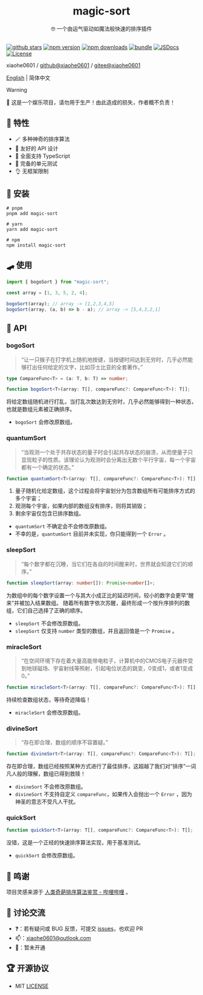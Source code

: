 <div align="center">
  <h1>magic-sort</h1>
  <span>🤓 一个由运气驱动如魔法般快速的排序插件</span>
</div>

<br>

[![github stars][github-stars-src]][github-stars-href]
[![npm version][npm-version-src]][npm-version-href]
[![npm downloads][npm-downloads-src]][npm-downloads-href]
[![bundle][bundle-src]][bundle-href]
[![JSDocs][jsdocs-src]][jsdocs-href]
[![License][license-src]][license-href]

xiaohe0601 / [github@xiaohe0601](https://github.com/xiaohe0601) / [gitee@xiaohe0601](https://gitee.com/xiaohe0601)

[English](../README.md) | 简体中文

> [!WARNING]
> 🚨 这是一个娱乐项目，请勿用于生产！由此造成的损失，作者概不负责！

## 🎉 特性

- 🪄 多种神奇的排序算法
- 🎈 友好的 API 设计
- 🧀 全面支持 TypeScript
- 🧪 完备的单元测试
- 👌 无框架限制

## 🚁 安装

```shell
# pnpm
pnpm add magic-sort

# yarn
yarn add magic-sort

# npm
npm install magic-sort
```

## 🛹 使用

```javascript
import { bogoSort } from "magic-sort";

const array = [1, 3, 5, 2, 4];

bogoSort(array); // array -> [1,2,3,4,5]
bogoSort(array, (a, b) => b - a); // array -> [5,4,3,2,1]
```

## 📖 API

### bogoSort

> “让一只猴子在打字机上随机地按键，当按键时间达到无穷时，几乎必然能够打出任何给定的文字，比如莎士比亚的全套著作。”

```typescript
type CompareFunc<T> = (a: T, b: T) => number;

function bogoSort<T>(array: T[], compareFunc?: CompareFunc<T>): T[];
```

将给定数组随机进行打乱，当打乱次数达到无穷时，几乎必然能够得到一种状态，也就是数组元素被正确排序。

- `bogoSort` 会修改原数组。

### quantumSort

> “当观测一个处于共存状态的量子时会引起共存状态的崩溃，从而使量子只显现粒子的性质。该理论认为观测时会分离出无数个平行宇宙，每一个宇宙都有一个确定的状态。”

```typescript
function quantumSort<T>(array: T[], compareFunc?: CompareFunc<T>): T[];
```

1. 量子随机化给定数组，这个过程会将宇宙划分为包含数组所有可能排序方式的多个宇宙；
2. 观测每个宇宙，如果内部的数组没有排序，则将其销毁；
3. 剩余宇宙仅包含已排序数组。

- `quantumSort` 不确定会不会修改原数组。
- 不幸的是，`quantumSort` 目前并未实现，你只能得到一个 `Error` 。

### sleepSort

> “每个数字都在沉睡，当它们在各自的时间醒来时，世界就会知道它们的顺序。”

```typescript
function sleepSort(array: number[]): Promise<number[]>;
```

为数组中的每个数字设置一个与其大小成正比的延迟时间，较小的数字会更早“醒来”并被加入结果数组。
随着所有数字依次苏醒，最终形成一个按升序排列的数组，它们自己选择了正确的顺序。

- `sleepSort` 不会修改原数组。
- `sleepSort` 仅支持 `number` 类型的数组，并且返回值是一个 `Promise` 。

### miracleSort

> “在空间环境下存在着大量高能带电粒子，计算机中的CMOS电子元器件受到地球磁场、宇宙射线等照射，引起电位状态的跳变，0变成1，或者1变成0。”

```typescript
function miracleSort<T>(array: T[], compareFunc?: CompareFunc<T>): T[];
```

持续检查数组状态，等待奇迹降临！

- `miracleSort` 会修改原数组。

### divineSort

> “存在即合理，数组的顺序不容置疑。”

```typescript
function divineSort<T>(array: T[], compareFunc?: CompareFunc<T>): T[];
```

存在即合理，数组已经按照某种方式进行了最佳排序，这超越了我们对“排序”一词凡人般的理解，数组已得到救赎！

- `divineSort` 不会修改原数组。
- `divineSort` 不支持自定义 `compareFunc`，如果传入会抛出一个 `Error` ，因为神圣的意志不受凡人干扰。

### quickSort

```typescript
function quickSort<T>(array: T[], compareFunc?: CompareFunc<T>): T[];
```

没错，这是一个正经的快速排序算法实现，用于基准测试。

- `quickSort` 会修改原数组。

## 🍬 鸣谢

项目灵感来源于 [人类奇葩排序算法鉴赏 - 哔哩哔哩](https://www.bilibili.com/video/BV1nJBTYoEQm) 。

## 🐶 讨论交流

- ❓：若有疑问或 BUG 反馈，可提交 [issues](https://github.com/xiaohe0601/magic-sort/issues)，也欢迎 PR
- 📫：[xiaohe0601@outlook.com](mailto:xiaohe0601@outlook.com)
- 🐧：暂未开通

## 🏆 开源协议

- MIT [LICENSE](./LICENSE)

[github-stars-src]: https://img.shields.io/github/stars/xiaohe0601/magic-sort?style=flat&colorA=080f12&colorB=1fa669&logo=GitHub
[github-stars-href]: https://github.com/xiaohe0601/magic-sort
[npm-version-src]: https://img.shields.io/npm/v/magic-sort?style=flat&colorA=080f12&colorB=1fa669
[npm-version-href]: https://npmjs.com/package/magic-sort
[npm-downloads-src]: https://img.shields.io/npm/dm/magic-sort?style=flat&colorA=080f12&colorB=1fa669
[npm-downloads-href]: https://npmjs.com/package/magic-sort
[bundle-src]: https://img.shields.io/bundlephobia/minzip/magic-sort?style=flat&colorA=080f12&colorB=1fa669&label=minzip
[bundle-href]: https://bundlephobia.com/result?p=magic-sort
[jsdocs-src]: https://img.shields.io/badge/jsdocs-reference-080f12?style=flat&colorA=080f12&colorB=1fa669
[jsdocs-href]: https://www.jsdocs.io/package/magic-sort
[license-src]: https://img.shields.io/github/license/xiaohe0601/magic-sort.svg?style=flat&colorA=080f12&colorB=1fa669
[license-href]: https://github.com/xiaohe0601/magic-sort/blob/main/LICENSE